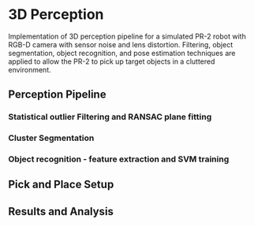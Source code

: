 # 3D Perception

Implementation of 3D perception pipeline for a simulated PR-2 robot with RGB-D camera with sensor noise and lens distortion. Filtering, object segmentation, object recognition, and pose estimation techniques are applied to allow the PR-2 to pick up target objects in a cluttered environment. 

## Perception Pipeline

### Statistical outlier Filtering and RANSAC plane fitting

### Cluster Segmentation

### Object recognition - feature extraction and SVM training

## Pick and Place Setup

## Results and Analysis

